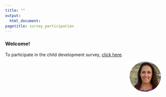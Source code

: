 ```yaml
---
title: ""
output:
  html_document:
pagetitle: survey_participation
---
```

### Welcome!

To participate in the child development survey, [click here](http://ucsbeducation.az1.qualtrics.com/jfe/form/SV_3ZTQbYXL5nQaLyJ).

<img src="me round.jpg" style="max-width:20%;min-width:40px;float:right;" alt="Me!" />